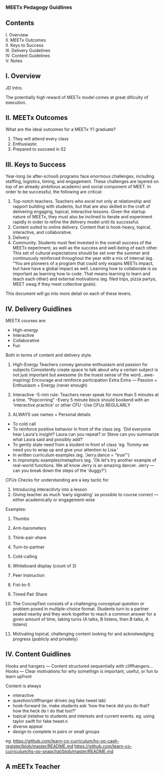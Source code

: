 ### MEETx Pedagogy Guidlines

## Contents
I. Overview </br>
II. MEETx Outcomes </br>
II. Keys to Success </br>
III. Delivery Guidelines </br>
IV. Content Guidelines </br>
V. Notes

## I. Overview

JD Intro.

The potentially high reward of MEETx model comes at great dificulty of execution.  

## II. MEETx Outcomes


What are the ideal outcomes for a MEETx Y1 graduate?
1. They will attend every class
2. Enthusiastic
3. Prepared to succeed in S2


## III. Keys to Success

Year-long (ie after-school) programs face enormous challenges, including staffing, logistics, timing, and engagement.  These challenges are layered on top of an already ambitious academci and social component of MEET.  In order to be successful, the following are critical:
1. Top-notch teachers.  Teachers who excel not only at relationship and rapport building with students, but that are also skilled in the craft of delivering engaging, topical, interactive lessons.  Given the startup nature of MEETx, they must also be inclined to iterate and experiment rapidly in order to refine the delivery model until its successful.
2. Content suited to online delivery.  Content that is hook-heavy, topical, interactive, and collaborative.  
3. Delivery
4. Community.  Students must feel invested in the overall success of the MEETx experiment, as well as the success and well-being of each other.  This set of cultural expectations should be set over the summer and continuously reinforced throughout the year with a mix of internal (eg. "You are pioneers of a program that could only exapns MEETs impact, but have have a global impact as well.  Learning how to collaborate is *as* important as learning how to code.  That means learning to learn and teach each other) and external motivations (eg. filed trips, pizza partys, MEET swag if they meet collective goals).

This document will go into more detail on each of these levers.


## IV. Delivery Guidlines
MEETX courses are:
- High-energy
- Interactive
- Collaborative
- Fun

Both in terms of content and delivery style. 

1. High-Energy
Teachers convey genuine enthusiasm and passion for subjects
Consistently create space to talk about why a certain subject is not just important but awesome (in the truest sense of the word...awe-inspring)
Encourage and reinforce participation
Extra Extra — Passion + Enthusiasm + Energy (never enough)


2. Interactive
-5-min rule: Teachers never speak for more than 5 minutes at a time.  "Popcorning"
-Every 5 minute block should bookend with an 'interactive practice' or other *CFU*
-Use CFUs REGULARLY


3. ALWAYS use names + Personal details 
  - To cold call
  - To reinforce positive behavior in front of the class (eg. 'Did everyone hear Laura's insight?  Laura can you repeat?  or Steve can you summarize what Laura said and possibly add?'
  - To gently state need from a student in front of class 'eg. Tommy we need you to wrap up and give your attention to Lisa.'
  - In written curriculum examples (eg. 'Jerry.dance = "true"')
  - In impromptu examples/metaphors (eg. 'Ok let's try another example of real-world functions.  We all know Jerry is an amazing dancer.  Jerry — can you break down the steps of the 'duggy?')

*CFUs*
Checks for understanding are a key tactic for 
1. Introducing interacitivty into a lesson
2. Giving teacher as much 'early signaling' as possible to course correct — either academically or engagement-wise

Examples:
1. Thumbs
2. Arm-barometers
3. Think-pair-share
4. Turn-to-partner
5. Cold-calling
6. Whiteboard display (count of 3)
7. Peer Instruction
8. Fist-to-5
9. Timed Pair Share
10. The ConcepTest consists of a challenging conceptual question or problem posed in
multiple-choice format. Students turn to a partner seated nearby and they work together to reach a
common answer
for a given amount of time, taking turns (A talks, B listens, then B talks, A listens)


4. Motivating
topical, challenging content
looking for and acknolwedging progress (publicly and privately)

## IV. Content Guidlines

Hooks and hangers — Content structured sequentially with cliffhangers…
Hooks — Clear motivations for why somethign is important, useful, or fun to learn upfront

Content is always
- interactive
- question/cliffhanger driven (eg fake tweet lab)
- hook-forward (ie. make students ask 'how the heck did you do that?  how the heck do I do that too!?'
- topical (relative to students and interests and current events.  eg. using taylor swift for fake tweet.n 
- diverse appeal
- design to complete in pairs or small groups

eg.
https://github.com/learn-co-curriculum/hs-oo-cash-register/blob/master/README.md
https://github.com/learn-co-curriculum/hs-oo-snapchat/blob/master/README.md



## A mEETx Teacher
